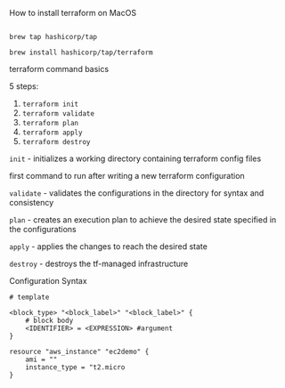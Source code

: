 How to install terraform on MacOS

```

brew tap hashicorp/tap

brew install hashicorp/tap/terraform

```

terraform command basics

5 steps:

1. `terraform init`
2. `terraform validate`
3. `terraform plan`
4. `terraform apply`
5. `terraform destroy`

`init` - initializes a working directory containing terraform config files

first command to run after writing a new terraform configuration

`validate` - validates the configurations in the directory for
syntax and consistency

`plan` - creates an execution plan
to achieve the desired state specified in the configurations

`apply` - applies the changes to reach the desired state

`destroy` - destroys the tf-managed infrastructure


Configuration Syntax 

```
# template

<block_type> "<block_label>" "<block_label>" {
    # block body
    <IDENTIFIER> = <EXPRESSION> #argument
}

resource "aws_instance" "ec2demo" {
    ami = ""
    instance_type = "t2.micro
}

```